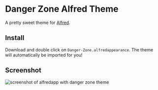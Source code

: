 # Danger Zone Alfred Theme

A pretty sweet theme for [Alfred](https://www.alfredapp.com/).

## Install

Download and double click on `Danger-Zone.alfredappearance`. The theme will automatically be imported for you!

## Screenshot

![screenshot of alfredapp with danger zone theme](https://user-images.githubusercontent.com/6676674/30558517-bd31a656-9c7f-11e7-86d5-d0831bfb11fd.png)
